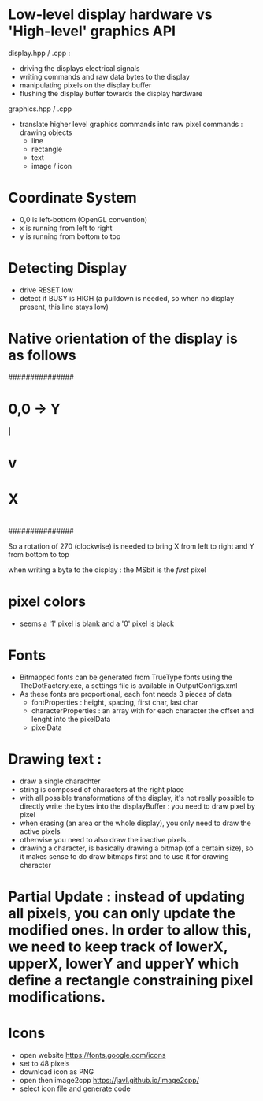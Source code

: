 # Low-level display hardware vs 'High-level' graphics API

display.hpp / .cpp : 
* driving the displays electrical signals
* writing commands and raw data bytes to the display
* manipulating pixels on the display buffer
* flushing the display buffer towards the display hardware

graphics.hpp / .cpp
* translate higher level graphics commands into raw pixel commands : drawing objects
    * line
    * rectangle
    * text
    * image / icon


# Coordinate System
* 0,0 is left-bottom (OpenGL convention)
* x is running from left to right
* y is running from bottom to top


# Detecting Display
* drive RESET low
* detect if BUSY is HIGH (a pulldown is needed, so when no display present, this line stays low)

# Native orientation of the display is as follows
   ###############
   # 0,0 -> Y    #
#### |           #
#    v           # 
#    X           #
####             #
   #             #
   ###############

So a rotation of 270 (clockwise) is needed to bring X from left to right and Y from bottom to top

when writing a byte to the display : the MSbit is the *first* pixel

# pixel colors
* seems a '1' pixel is blank and a '0' pixel is black

# Fonts
* Bitmapped fonts can be generated from TrueType fonts using the TheDotFactory.exe, a settings file is available in OutputConfigs.xml
* As these fonts are proportional, each font needs 3 pieces of data
  - fontProperties : height, spacing, first char, last char
  - characterProperties : an array with for each character the offset and lenght into the pixelData
  - pixelData


# Drawing text :
* draw a single charachter
* string is composed of characters at the right place
* with all possible transformations of the display, it's not really possible to directly write the bytes into the displayBuffer : you need to draw pixel by pixel
* when erasing (an area or the whole display), you only need to draw the active pixels
* otherwise you need to also draw the inactive pixels..
* drawing a character, is basically drawing a bitmap (of a certain size), so it makes sense to do draw bitmaps first and to use it for drawing character

# Partial Update : instead of updating all pixels, you can only update the modified ones. In order to allow this, we need to keep track of lowerX, upperX, lowerY and upperY which define a rectangle constraining pixel modifications.


# Icons
* open website https://fonts.google.com/icons
* set to 48 pixels
* download icon as PNG
* open then image2cpp https://javl.github.io/image2cpp/
* select icon file and generate code